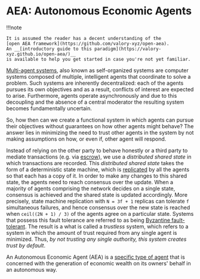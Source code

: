 # AEA: Autonomous Economic Agents

!!!note

    It is assumed the reader has a decent understanding of the
    [open AEA framework](https://github.com/valory-xyz/open-aea).
    An __[introductory guide to this paradigm](https://valory-xyz.github.io/open-aea/)__
    is available to help you get started in case you're not yet familiar.

[Multi-agent systems](https://en.wikipedia.org/wiki/Multi-agent_system), also known as self-organized systems are computer systems composed of multiple, intelligent agents that coordinate to solve a problem. Such systems are inherently decentralized: each of the agents pursues its
own objectives and as a result, conflicts of interest are expected to arise.
Furthermore, agents operate asynchronously and due to this decoupling and the
absence of a central moderator the resulting system becomes fundamentally
uncertain.

So, how then can we create a functional system in which agents can pursue their
objectives without guarantees on how other agents might behave? The answer lies
in minimizing the need to trust other agents in the system by not making
assumptions on how, or even if, other agent will respond.

Instead of relying on the other party to behave honestly or a third party to
mediate transactions (e.g. via [escrow](https://en.wikipedia.org/wiki/Escrow)),
we use a _distributed shared state_ in which transactions are recorded. This
_distributed shared state_ takes the form of a deterministic state machine,
which is [replicated](https://en.wikipedia.org/wiki/State_machine_replication)
by all the agents so that each has a copy of it. In order to make any changes
to this shared state, the agents need to reach consensus over the update. When
a majority of agents comprising the network decides on a single state,
consensus is achieved and the shared state is updated accordingly. More
precisely, state machine replication with `N = 3f + 1` replicas can tolerate
`f` simultaneous failures, and hence consensus over the new state is reached
when `ceil((2N + 1) / 3)` of the agents agree on a particular state. Systems
that possess this fault tolerance are referred to as being
[Byzantine fault-tolerant](https://pmg.csail.mit.edu/papers/osdi99.pdf).
The result is a what is called a _trustless_ system, which refers to a system in
which the amount of trust required from any single agent is minimized.
Thus, _by not trusting any single authority, this system creates trust by default_.

An Autonomous Economic Agent (AEA) is a
[specific type of agent](https://valory-xyz.github.io/open-aea/agent-vs-aea/)
that is concerned with the generation of economic wealth on its owners' behalf
in an autonomous way.